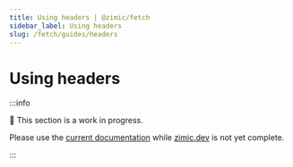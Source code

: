 ```yaml
---
title: Using headers | @zimic/fetch
sidebar_label: Using headers
slug: /fetch/guides/headers
---
```


# Using headers

:::info

🚧 This section is a work in progress.

Please use the [current documentation](https://github.com/zimicjs/zimic/wiki) while [zimic.dev](/) is not yet complete.

:::

